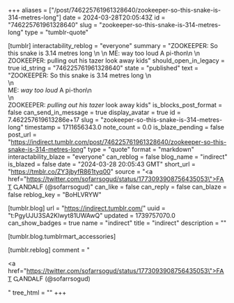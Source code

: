 +++
aliases = ["/post/746225761961328640/zookeeper-so-this-snake-is-314-metres-long"]
date = 2024-03-28T20:05:43Z
id = "746225761961328640"
slug = "zookeeper-so-this-snake-is-314-metres-long"
type = "tumblr-quote"

[tumblr]
interactability_reblog = "everyone"
summary = "ZOOKEEPER: So this snake is 3.14 metres long \n \n ME: way too loud A pi-thon\n \n ZOOKEEPER: pulling out his tazer look away kids"
should_open_in_legacy = true
id_string = "746225761961328640"
state = "published"
text = "ZOOKEEPER: So this snake is 3.14 metres long \n<br/>\n<br/>ME: <em>way too loud</em> A pi-thon\n<br/>\n<br/>ZOOKEEPER: <em>pulling out his tazer</em> look away kids"
is_blocks_post_format = false
can_send_in_message = true
display_avatar = true
id = 7.462257619613286e+17
slug = "zookeeper-so-this-snake-is-314-metres-long"
timestamp = 1711656343.0
note_count = 0.0
is_blaze_pending = false
post_url = "https://indirect.tumblr.com/post/746225761961328640/zookeeper-so-this-snake-is-314-metres-long"
type = "quote"
format = "markdown"
interactability_blaze = "everyone"
can_reblog = false
blog_name = "indirect"
is_blazed = false
date = "2024-03-28 20:05:43 GMT"
short_url = "https://tmblr.co/ZY3jbyfR861tyq00"
source = "<a href=\"https://twitter.com/sofarrsogud/status/1773093908756435053\">FᎪᎢ ᏩᎪNᎠᎪᏞF (@sofarrsogud)</a>"
can_like = false
can_reply = false
can_blaze = false
reblog_key = "BoHLVRYW"

[tumblr.blog]
url = "https://indirect.tumblr.com/"
uuid = "t:PgyUJU3SA2Klwyt81UWAwQ"
updated = 1739757070.0
can_show_badges = true
name = "indirect"
title = "indirect"
description = ""

[tumblr.blog.tumblrmart_accessories]

[tumblr.reblog]
comment = "<p><a href=\"https://twitter.com/sofarrsogud/status/1773093908756435053\">FᎪᎢ ᏩᎪNᎠᎪᏞF (@sofarrsogud)</a></p>"
tree_html = ""
+++
